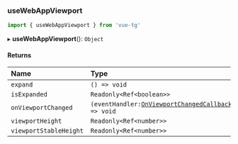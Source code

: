 ### useWebAppViewport

```ts
import { useWebAppViewport } from 'vue-tg'
```

▸ **useWebAppViewport**(): `Object`

#### Returns

| Name                   | Type                                                                                 |
| :--------------------- | :----------------------------------------------------------------------------------- |
| `expand`               | `() => void`                                                                         |
| `isExpanded`           | `Readonly<Ref<boolean>>`                                                             |
| `onViewportChanged`    | `(eventHandler:`[`OnViewportChangedCallback`](#onviewportchangedcallback)`) => void` |
| `viewportHeight`       | `Readonly<Ref<number>>`                                                              |
| `viewportStableHeight` | `Readonly<Ref<number>>`                                                              |
